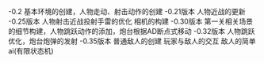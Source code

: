 -0.2 基本环境的创建，人物走动、射击动作的创建 
-0.21版本 人物近战的更新
-0.25版本 人物射击近战投射手雷的优化 相机的构建
-0.30版本 第一关相关场景的细节构建，人物跳跃动作的添加，炮台根据AD断点式移动
-0.32版本 人物跳跃优化，炮台炮弹的发射
-0.35版本 普通敌人的创建 玩家与敌人的交互 敌人的简单ai(有限状态机)
